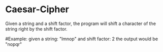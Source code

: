 # Caesar-Cipher
Given a string and a shift factor, the program will shift a character of the string right by the shift factor.

#Example: 
given a string: "lmnop" and shift factor: 2 the output would be "nopqr"